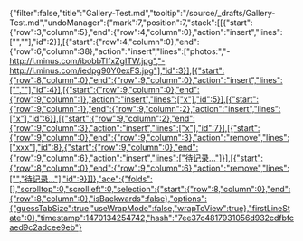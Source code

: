 {"filter":false,"title":"Gallery-Test.md","tooltip":"/source/_drafts/Gallery-Test.md","undoManager":{"mark":7,"position":7,"stack":[[{"start":{"row":3,"column":5},"end":{"row":4,"column":0},"action":"insert","lines":["",""],"id":2}],[{"start":{"row":4,"column":0},"end":{"row":6,"column":38},"action":"insert","lines":["photos:","- http://i.minus.com/ibobbTlfxZgITW.jpg","- http://i.minus.com/iedpg90Y0exFS.jpg"],"id":3}],[{"start":{"row":8,"column":0},"end":{"row":9,"column":0},"action":"insert","lines":["",""],"id":4}],[{"start":{"row":9,"column":0},"end":{"row":9,"column":1},"action":"insert","lines":["x"],"id":5}],[{"start":{"row":9,"column":1},"end":{"row":9,"column":2},"action":"insert","lines":["x"],"id":6}],[{"start":{"row":9,"column":2},"end":{"row":9,"column":3},"action":"insert","lines":["x"],"id":7}],[{"start":{"row":9,"column":0},"end":{"row":9,"column":3},"action":"remove","lines":["xxx"],"id":8},{"start":{"row":9,"column":0},"end":{"row":9,"column":6},"action":"insert","lines":["待记录..."]}],[{"start":{"row":8,"column":0},"end":{"row":9,"column":6},"action":"remove","lines":["","待记录..."],"id":9}]]},"ace":{"folds":[],"scrolltop":0,"scrollleft":0,"selection":{"start":{"row":8,"column":0},"end":{"row":8,"column":0},"isBackwards":false},"options":{"guessTabSize":true,"useWrapMode":false,"wrapToView":true},"firstLineState":0},"timestamp":1470134254742,"hash":"7ee37c4817931056d932cdfbfcaed9c2adcee9eb"}